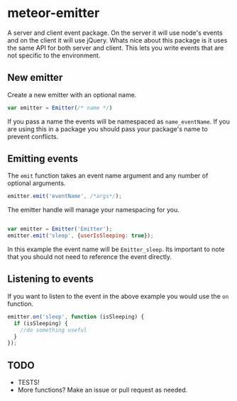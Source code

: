meteor-emitter
==============

A server and client event package. 
On the server it will use node's events and on the client it will use jQuery. 
Whats nice about this package is it uses the same API for both server and client. 
This lets you write events that are not specific to the environment.

## New emitter
Create a new emitter with an optional name.
```js 
var emitter = Emitter(/* name */)
```
If you pass a name the events will be namespaced as `name_eventName`.
If you are using this in a package you should pass your package's name to prevent conflicts.

## Emitting events

The `emit` function takes an event name argument and any number of optional arguments.
```js 
emitter.emit('eventName', /*args*/);
```

The emitter handle will manage your namespacing for you.
```js

var emitter = Emitter('Emitter');
emitter.emit('sleep', {userIsSleeping: true});
```

In this example the event name will be `Emitter_sleep`. 
Its important to note that you should not need to reference the event directly.

## Listening to events

If you want to listen to the event in the above example you would use the `on` function.

```js
emitter.on('sleep', function (isSleeping) {
  if (isSleeping) {
    //do something useful
  }
});
```

## TODO

* TESTS!
* More functions? Make an issue or pull request as needed.
